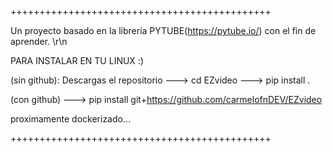 +++++++++++++++++++++++++++++++++++++++++++++





Un proyecto basado en la librería PYTUBE(https://pytube.io/) con el fin de aprender. \r\n

PARA INSTALAR EN TU LINUX :) 

(sin github):
Descargas el repositorio --->
cd EZvideo ---> 
pip install . 

(con github) --->
pip install git+https://github.com/carmelofnDEV/EZvideo 


proximamente dockerizado... 




+++++++++++++++++++++++++++++++++++++++++++++

